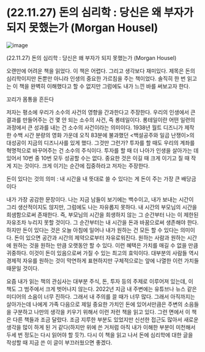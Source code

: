 # (22.11.27) 돈의 심리학 : 당신은 왜 부자가 되지 못했는가 (Morgan Housel)


![image](https://user-images.githubusercontent.com/43941383/204124664-eddeea7c-e2f8-4211-a1bd-78e282921123.jpg)

(22.11.27) 돈의 심리학 : 당신은 왜 부자가 되지 못했는가 (Morgan Housel)

오랜만에 어려운 책을 읽었다. 이 책은 어렵다. 그리고 생각보다 재미있다. 제목은 돈의 심리학이지만 돈뿐만 아니라 인생의 중요한 가르침을 주는 책이었다. 솔직히 한 번 읽고는 이 책을 완벽히 이해했다고 할 수 없지만 그럼에도 내가 느낀 바를 써보고자 한다.

꼬리가 몸통을 흔든다

저자는 평소에 우리가 소수의 사건의 영향을 간과한다고 주장한다. 우리의 인생에서 큰 결과를 만들어주는 건 몇 안 되는 소수의 사건, 즉 롱테일이다. 롱테일이란 어떤 일련의 과정에서 큰 성과를 내는 건 소수의 사건이라는 의미이다. 1938년 월트 디즈니가 제작한 수백 시간 분량의 영화 가운데 오직 83분에 불과했던 <백설공주와 일곱 난쟁이>의 대성공이 지금의 디즈니사를 있게 했다. 그것만 그런가? 투자를 할 때도 우리의 계좌를 혁명적으로 바꾸어주는 건 소수의 주식이다. 투자를 할 때 더 나아가 인생을 살아가는 데 있어서 10번 중 10번 모두 성공할 수는 없다. 중요한 것은 이길 때 크게 이기고 질 때 작게 지는 것이다. 크게 이기는 순간에 집중하라고 저자는 주장한다.

돈이 있다는 것의 의미 : 내 시간을 내 뜻대로 쓸 수 있다는 게 돈이 주는 가장 큰 배당금이다

내가 가장 공감한 문장이다. 나는 지금 남들이 보기에는 백수이고, 내가 보내는 시간이 그리 생산적이지도 않지만, 그럼에도 나는 자유롭지 못하다. 내 시간의 부모님의 시간을 희샘함으로써 존재한다. 즉, 부모님의 시간을 희생하지 않는 그 순간부터 나는 이 제한된 자유조차 누리지 못할 것이다. 그 순간부터는 내 시간을 돈과 바꿈으로써 생존해야 한다. 하지만 돈이 있다는 것은 오늘 아침에 일어나 내가 원하는 건 모든 할 수 있다는 의미이다. 돈이 있으면 공간과 시간의 제약으로부터 자유로워진다. 원하는 사람과 원하는 시간에 원하는 것을 원하는 만큼 오랫동안 할 수 있다. 이런 혜택은 가치를 매길 수 없을 만큼 귀중하다. 이것이 돈이 있음으로써 가질 수 있는 최고의 효익이다. 대부분의 사람들 역시 경제적 자유를 원하는 것이 막연하게 표현하지만 구체적으로는 앞에 나열한 이런 가치들 때문일 것이다.

요즘 내가 읽는 책의 관심사는 대부분 주식, 돈, 투자 등의 주제로 이루어져 있는데, 이 책도 그 범주에서 크게 벗어나지 않는다. 2022년 지금 내 주변에는 유튜브나 뉴스 같은 미디어의 소음이 너무 진하다. 그래서 내 주의를 끌 때가 너무 많다. 그래서 아직까지는 살아가는데 나에게 가족 다음으로 제일 중요한 가치인 돈에 있어서만큼은 주변의 소음들을 구분하고 나만의 생각을 키우기 위해서 이런 저런 책을 읽고 있다. 그런 면에서 이 책은 다른 책들과 조금 달랐다. 조금 지루한 부분도 있었지만 신선한 접근도 많아서 새로운 생각을 많이 하게 된 거 같다(하지만 위에 쓴 거처럼 아직 내가 이해한 부분이 미천해서 두세 번 정도는 다시 읽어야 할 듯?). 다시 이 책을 읽고 나서 돈에 심리학에 대한 글을 작성할 때 지금 쓴 이 글이 부끄러웠으면 좋겠다.


